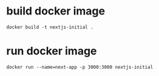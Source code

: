 # build docker image
`docker build -t nextjs-initial .`

# run docker image
`docker run --name=next-app -p 3000:3000 nextjs-initial`